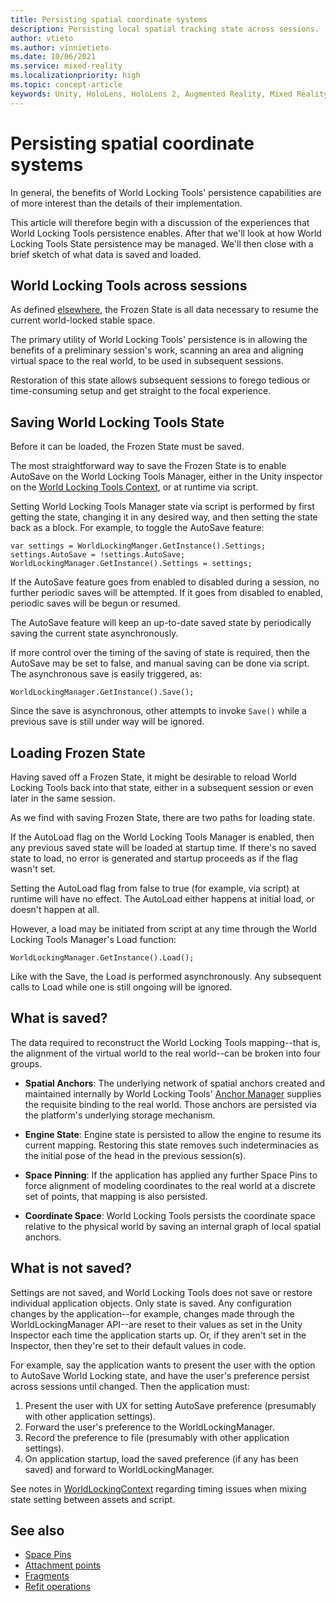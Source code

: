 ```yaml
---
title: Persisting spatial coordinate systems
description: Persisting local spatial tracking state across sessions.
author: vtieto
ms.author: vinnietieto
ms.date: 10/06/2021
ms.service: mixed-reality
ms.localizationpriority: high
ms.topic: concept-article
keywords: Unity, HoloLens, HoloLens 2, Augmented Reality, Mixed Reality, ARCore, ARKit, development, MRTK
---
```


# Persisting spatial coordinate systems

In general, the benefits of World Locking Tools' persistence capabilities are of more interest than the details of their implementation.

This article will therefore begin with a discussion of the experiences that World Locking Tools persistence enables. After that we'll look at how World Locking Tools State persistence may be managed. We'll then close with a brief sketch of what data is saved and loaded.

## World Locking Tools across sessions

As defined [elsewhere](../BasicConcepts.md), the Frozen State is all data necessary to resume the current world-locked stable space.

The primary utility of World Locking Tools' persistence is in allowing the benefits of a preliminary session's work, scanning an area and aligning virtual space to the real world, to be used in subsequent sessions.

Restoration of this state allows subsequent sessions to forego tedious or time-consuming setup and get straight to the focal experience.

## Saving World Locking Tools State

Before it can be loaded, the Frozen State must be saved. 

The most straightforward way to save the Frozen State is to enable AutoSave on the World Locking Tools Manager, either in the Unity inspector on the [World Locking Tools Context](xref:Microsoft.MixedReality.WorldLocking.Core.WorldLockingContext), or at runtime via script.

Setting World Locking Tools Manager state via script is performed by first getting the state, changing it in any desired way, and then setting the state back as a block. For example, to toggle the AutoSave feature:

```
var settings = WorldLockingManger.GetInstance().Settings;
settings.AutoSave = !settings.AutoSave;
WorldLockingManager.GetInstance().Settings = settings;
```

If the AutoSave feature goes from enabled to disabled during a session, no further periodic saves will be attempted. If it goes from disabled to enabled, periodic saves will be begun or resumed.

The AutoSave feature will keep an up-to-date saved state by periodically saving the current state asynchronously.

If more control over the timing of the saving of state is required, then the AutoSave may be set to false, and manual saving can be done via script. The asynchronous save is easily triggered, as:

```
WorldLockingManager.GetInstance().Save();
```

Since the save is asynchronous, other attempts to invoke `Save()` while a previous save is still under way will be ignored.

## Loading Frozen State

Having saved off a Frozen State, it might be desirable to reload World Locking Tools back into that state, either in a subsequent session or even later in the same session.

As we find with saving Frozen State, there are two paths for loading state.

If the AutoLoad flag on the World Locking Tools Manager is enabled, then any previous saved state will be loaded at startup time. If there's no saved state to load, no error is generated and startup proceeds as if the flag wasn't set.

Setting the AutoLoad flag from false to true (for example, via script) at runtime will have no effect. The AutoLoad either happens at initial load, or doesn't happen at all.

However, a load may be initiated from script at any time through the World Locking Tools Manager's Load function:

```
WorldLockingManager.GetInstance().Load();
```

Like with the Save, the Load is performed asynchronously. Any subsequent calls to Load while one is still ongoing will be ignored.

## What is saved?

The data required to reconstruct the World Locking Tools mapping--that is, the alignment of the virtual world to the real world--can be broken into four groups.

* **Spatial Anchors**: The underlying network of spatial anchors created and maintained internally by World Locking Tools' [Anchor Manager](xref:Microsoft.MixedReality.WorldLocking.Core.IAnchorManager) supplies the requisite binding to the real world. Those anchors are persisted via the platform's underlying storage mechanism.

* **Engine State**: Engine state is persisted to allow the engine to resume its current mapping. Restoring this state removes such indeterminacies as the initial pose of the head in the previous session(s).

* **Space Pinning**: If the application has applied any further Space Pins to force alignment of modeling coordinates to the real world at a discrete set of points, that mapping is also persisted.

* **Coordinate Space**: World Locking Tools persists the coordinate space relative to the physical world by saving an internal graph of local spatial anchors.

## What is not saved?

Settings are not saved, and World Locking Tools does not save or restore individual application objects. Only state is saved. Any configuration changes by the application--for example, changes made through the WorldLockingManager API--are reset to their values as set in the Unity Inspector each time the application starts up. Or, if they aren't set in the Inspector, then they're set to their default values in code.

For example, say the application wants to present the user with the option to AutoSave World Locking state, and have the user's preference persist across sessions until changed. Then the application must:

1) Present the user with UX for setting AutoSave preference (presumably with other application settings).
2) Forward the user's preference to the WorldLockingManager.
3) Record the preference to file (presumably with other application settings).
4) On application startup, load the saved preference (if any has been saved) and forward to WorldLockingManager.

See notes in [WorldLockingContext](../../HowTos/WorldLockingContext.md#all-settings-may-be-applied-from-script) regarding timing issues when mixing state setting between assets and script.

## See also

* [Space Pins](SpacePins.md)
* [Attachment points](AttachmentPoints.md)
* [Fragments](Fragments.md)
* [Refit operations](RefitOperations.md)
